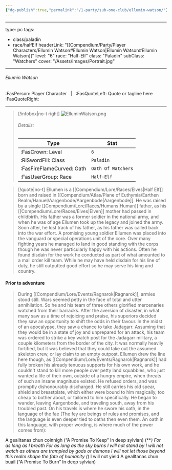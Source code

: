 ```yaml
---
{"dg-publish":true,"permalink":"/1-party/sub-one-club/ellumin-watson/"}
---
```



---
type: pc
tags:
 - class/paladin
 - race/halfElf
headerLink: "[[Compendium/Party/Player Characters/Ellumin Watson#Ellumin Watson\|Ellumin Watson#Ellumin Watson]]"
level: "6"
race: "Half-Elf"
class: "Paladin"
subClass: "Watchers"
cover: "/Assets/Images/Portrait.jpg"
---

###### Ellumin Watson
:FasPerson: Player Character &nbsp; | &nbsp; :FasQuoteLeft: Quote or tagline here :FasQuoteRight:
___
> [!infobox|no-t right]
> ![ElluminWatson.png](/img/user/Assets/Images/Party/ElluminWatson.png)
> ###### Details:
> | Type | Stat |
> | ---- | ---- |
> | :FasCrown: Level   | `6` |
> | :RiSwordFill: Class |  `Paladin`|
> | :FasFireFlameCurved: Oath |  `Oath Of Watchers`|
> |  :FasUserGroup: Race |  `Half-Elf`|

> [!quote|no-t]
> Ellumen is a [[Compendium/Lore/Races/Elves\|Half Elf]] born and raised in [[Compendium/Atlas/Plane of Euthymia/Earthen Realm/Hanuel/Aargenbode/Aargenbode\|Aargenbode]]. He was raised by a single [[Compendium/Lore/Races/Humans\|Human]] father, as his [[Compendium/Lore/Races/Elves\|Elven]] mother had passed in childbirth. His father was a former soldier in the national army, and when he was of age Ellumen took up the legacy and joined the army. Soon after, he lost track of his father, as his father was called back into the war effort. A promising young soldier Ellumen was placed into the vanguard or special operations unit of the core. Over many fighting years he managed to land in good standing with the corps though he was never particularly happy with his actions. Often he found  disdain for the work he conducted as part of what amounted to a mail order kill team. While he may have held disdain for his line of duty, he still outputted good effort so he may serve his king and country. 
#### Prior to adventure
> During [[Compendium/Lore/Events/Ragnarok\|Ragnarok]], armies stood still. Wars seemed petty in the face of total and utter annihilation. So he and his team of three others glorified mercenaries watched from their barracks. After the aversion of disaster, in what many saw as a time of rejoicing and praise, his superiors decided they saw an opportunity to shift the odds in their favour. In the midst of an apocalypse, they saw a chance to take Jadagarr. Assuming that they would be in a state of joy and unprepared for an attack, his team was ordered to strike a key watch post for the Jadagarr military, a couple kilometers from the border of the city. It was normally heavily fortified, but it was believed that they could take out the assumed skeleton crew, or lay claim to an empty outpost. Ellumen drew the line here though, as [[Compendium/Lore/Events/Ragnarok\|Ragnarok]] had fully broken his already tenuous supports for his own work, and he couldn't stand to kill more people over petty land squabbles, who just wanted a life of their own, outside of a hungry empire, when threats of such an insane magnitude existed. He refused orders, and was promptly dishonourably discharged. He still carries his old spear, shield and breastplate, which either were bound to him magically, too cheap to bother about, or tailored to him specifically. 
> He began to wander, leaving Aargenbode, and traveling south, away from his troubled past. On his travels is where he swore his oath, in the language of the fae (The fey are beings of rules and promises, and the language is even deeper tied to oaths then even them. An oath in this language, with proper wording, is where much of the power comes from):


A gealltanas chun coinnigh (“A Promise To Keep” In deep sylvian) (***)
For as long as I breath
For as long as the sky burns
I will not stand by
I will not watch as others are trampled by gods or demons
I will not let those beyond this realm shape the fate of humanity (*)
I will not yield
A gealltanas chun buail
(“A Promise To Burn” In deep sylvian) 

